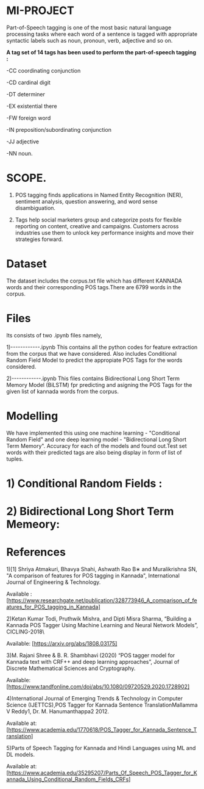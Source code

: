 # MI-PROJECT
Part-of-Speech tagging is one of the most basic natural language processing tasks where each word of a sentence is tagged with appropriate syntactic labels such as noun, pronoun, verb, adjective and so on. 

**A tag set of 14 tags has been used to perform the part-of-speech tagging :**

-CC coordinating conjunction

-CD cardinal digit

-DT determiner

-EX existential there

-FW foreign word

-IN preposition/subordinating conjunction

-JJ adjective

-NN noun.

# SCOPE. 
1. POS tagging finds applications in Named Entity Recognition (NER), sentiment analysis, question answering, and word sense disambiguation.

2. Tags help social marketers group and categorize posts for flexible reporting on content, creative and campaigns. Customers across industries use them to unlock key performance insights and move their strategies forward.


# Dataset
The dataset includes the corpus.txt file which has different KANNADA words and their corresponding POS tags.There are 6799 words in the corpus.


# Files
Its consists of two .ipynb files namely,


1)------------.ipynb 
This contains all the python codes for feature extraction from the corpus that we have considered. Also includes Conditional Random Field Model to predict the appropiate POS Tags for the words considered.

2)------------.ipynb
This files contains Bidirectional Long Short Term Memory Model (BiLSTM) fpr predicting and asigning the POS Tags for the given list of kannada words from the corpus.

# Modelling
We have implemented this using one machine learning - "Conditional Random Field" and one deep learning model - "Bidirectional Long Short Term Memory". Accuracy for each of the models and found out.Test set words with their predicted tags are also being display in form of list of tuples.

# 1) Conditional Random Fields :



# 2) Bidirectional Long Short Term Memeory:



# References
1)[1] Shriya Atmakuri, Bhavya Shahi, Ashwath Rao B∗ and Muralikrishna SN, "A comparison of features for POS tagging in Kannada", International Journal of Engineering & Technology.


Available : [https://www.researchgate.net/publication/328773946_A_comparison_of_features_for_POS_tagging_in_Kannada]


2)Ketan Kumar Todi, Pruthwik Mishra, and Dipti Misra Sharma, “Building a Kannada POS Tagger Using Machine Learning and Neural Network Models”, CICLING-2018\

Available:
[https://arxiv.org/abs/1808.03175]


3)M. Rajani Shree & B. R. Shambhavi (2020) “POS tagger model for Kannada text with CRF++ and deep learning approaches”, Journal of Discrete Mathematical Sciences and Cryptography.


Available: [https://www.tandfonline.com/doi/abs/10.1080/09720529.2020.1728902]



4)International Journal of Emerging Trends & Technology in Computer      Science (IJETTCS),POS Tagger for Kannada Sentence TranslationMallamma V Reddy1, Dr. M.   Hanumanthappa2 2012.

Available at:
[https://www.academia.edu/1770618/POS_Tagger_for_Kannada_Sentence_Translation]



5)Parts of Speech Tagging for Kannada and Hindi Languages using ML and DL    models.


Available at:   [https://www.academia.edu/35295207/Parts_Of_Speech_POS_Tagger_for_Kannada_Using_Conditional_Random_Fields_CRFs]











